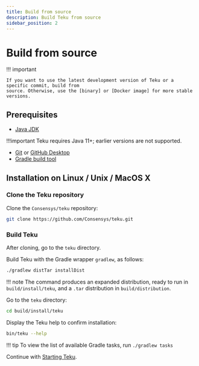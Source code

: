 ```yaml
---
title: Build from source
description: Build Teku from source
sidebar_position: 2
---
```


# Build from source

!!! important

    If you want to use the latest development version of Teku or a specific commit, build from
    source. Otherwise, use the [binary] or [Docker image] for more stable versions.

## Prerequisites

- [Java JDK](https://www.oracle.com/java/technologies/javase-downloads.html)

!!!important Teku requires Java 11+; earlier versions are not supported.

- [Git](https://git-scm.com/downloads) or [GitHub Desktop](https://desktop.github.com/)
- [Gradle build tool](https://gradle.org/)

## Installation on Linux / Unix / MacOS X

### Clone the Teku repository

Clone the `Consensys/teku` repository:

```bash
git clone https://github.com/Consensys/teku.git
```

### Build Teku

After cloning, go to the `teku` directory.

Build Teku with the Gradle wrapper `gradlew`, as follows:

```bash
./gradlew distTar installDist
```

!!! note The command produces an expanded distribution, ready to run in `build/install/teku`, and a `.tar` distribution in `build/distribution`.

Go to the `teku` directory:

```bash
cd build/install/teku
```

Display the Teku help to confirm installation:

```bash
bin/teku --help
```

!!! tip To view the list of available Gradle tasks, run `./gradlew tasks`

Continue with [Starting Teku](../Run-Teku.md).

<!-- links -->

[binary]: Install-Binaries.md
[Docker image]: Run-Docker-Image.md
